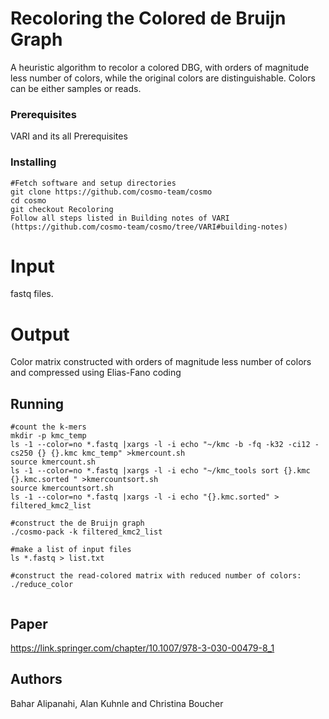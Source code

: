 # Recoloring  the  Colored  de  Bruijn  Graph
 A heuristic algorithm to recolor a colored DBG, with orders of magnitude less number of colors, while the original colors are distinguishable. Colors can be either samples or reads.
 ### Prerequisites

VARI and its all Prerequisites

### Installing
```
#Fetch software and setup directories
git clone https://github.com/cosmo-team/cosmo
cd cosmo
git checkout Recoloring
Follow all steps listed in Building notes of VARI (https://github.com/cosmo-team/cosmo/tree/VARI#building-notes)
```
# Input
fastq files.
# Output
Color matrix constructed with orders of magnitude less number of colors and compressed using Elias-Fano coding 
## Running 
```
#count the k-mers
mkdir -p kmc_temp
ls -1 --color=no *.fastq |xargs -l -i echo "~/kmc -b -fq -k32 -ci12 -cs250 {} {}.kmc kmc_temp" >kmercount.sh
source kmercount.sh
ls -1 --color=no *.fastq |xargs -l -i echo "~/kmc_tools sort {}.kmc {}.kmc.sorted " >kmercountsort.sh
source kmercountsort.sh
ls -1 --color=no *.fastq |xargs -l -i echo "{}.kmc.sorted" > filtered_kmc2_list

#construct the de Bruijn graph
./cosmo-pack -k filtered_kmc2_list

#make a list of input files
ls *.fastq > list.txt

#construct the read-colored matrix with reduced number of colors:
./reduce_color


```
## Paper
https://link.springer.com/chapter/10.1007/978-3-030-00479-8_1

## Authors
Bahar Alipanahi, Alan Kuhnle and Christina Boucher

